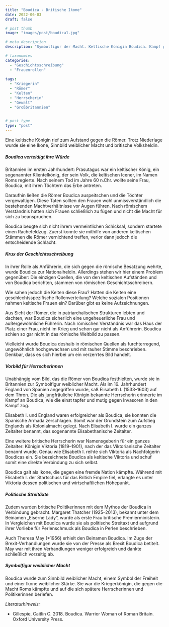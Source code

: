 ```yaml
---
title: "Boudica - Britische Ikone"
date: 2022-06-03
draft: false

# post thumb
image: "images/post/boudica1.jpg"

# meta description
description: "Symbolfigur der Macht. Keltische Königin Boudica. Kampf gegen Rom. Königin Elisabeth I. Königin Viktoria. Premierministerin Margaret Thatcher. Premierministerin Theresa May."

# taxonomies
categories:
  - "Geschichtsschreibung"
  - "Frauenrollen"
 
tags:
  - "Kriegerin"
  - "Römer"
  - "Kelten"
  - "Herrscherin"
  - "Gewalt"
  - "Großbritannien"
  

# post type
type: "post"
---
```


Eine keltische Königin rief zum Aufstand gegen die Römer. Trotz Niederlage wurde sie eine Ikone, Sinnbild weiblicher Macht und britische Volksheldin.

##### Boudica verteidigt ihre Würde

Britannien im ersten Jahrhundert: Prasutagus war ein keltischer König, ein sogenannter Klientelkönig, der sein Volk, die keltischen Icener, im Namen Roms regierte. Nach seinem Tod im Jahre 60 n.Chr. wollte seine Frau, Boudica, mit ihren Töchtern das Erbe antreten. 

Daraufhin ließen die Römer Boudica auspeitschen und die Töchter vergewaltigen. Diese Taten sollten den Frauen wohl unmissverständlich die bestehenden Machtverhältnisse vor Augen führen. Nach römischem Verständnis hatten sich Frauen schließlich zu fügen und nicht die Macht für sich zu beanspruchen.

Boudica beugte sich nicht ihrem vermeintlichen Schicksal, sondern startete einen Rachefeldzug. Zuerst konnte sie mithilfe von anderen keltischen Stämmen die Römer vernichtend treffen, verlor dann jedoch die entscheidende Schlacht.

##### Krux der Geschichtsschreibung

In ihrer Rolle als Anführerin, die sich gegen die römische Besatzung wehrte, wurde Boudica zur Nationalheldin. Allerdings stehen wir hier einem Problem gegenüber: Die einzigen Quellen, die von den keltischen Aufständen und von Boudica berichten, stammen von römischen Geschichtsschreibern.

Wie sahen jedoch die Kelten diese Frau? Hatten die Kelten eine geschlechtsspezifische Rollenverteilung? Welche sozialen Positionen nahmen keltische Frauen ein? Darüber gibt es keine Aufzeichnungen.

Aus Sicht der Römer, die in patriarchalischen Strukturen lebten und dachten, war Boudica sicherlich eine ungeheuerliche Frau und außergewöhnliche Führerin. Nach römischen Verständnis war das Haus der Platz einer Frau, nicht im Krieg und schon gar nicht als Anführerin. Boudica schien so gar nicht in das römische Weltbild zu passen.

Vielleicht wurde Boudica deshalb in römischen Quellen als furchterregend, ungewöhnlich hochgewachsen und mit rauher Stimme beschrieben. Denkbar, dass es sich hierbei um ein verzerrtes Bild handelt.

##### Vorbild für Herrscherinnen

Unabhängig vom Bild, das die Römer von Boudica festhielten, wurde sie in Britannien zur Symbolfigur weiblicher Macht. Als im 16. Jahrhundert England von Spanien angegriffen wurde, saß Elisabeth I. (1533–1603) auf dem Thron. Die als jungfräuliche Königin bekannte Herrscherin erinnerte im Kampf an Boudica, wie die einst tapfer und mutig gegen Invasoren in den Kampf zog. 

Elisabeth I. und England waren erfolgreicher als Boudica, sie konnten die Spanische Armada zerschlagen. Somit war der Grundstein zum Aufstieg Englands als Kolonialmacht gelegt. Nach Elisabeth I. wurde ein ganzes Zeitalter benannt, das sogenannte Elisabethanische Zeitalter. 

Eine weitere britische Herrscherin war Namensgeberin für ein ganzes Zeitalter: Königin Viktoria (1819–1901), nach der das Viktorianische Zeitalter benannt wurde. Genau wie Elisabeth I. reihte sich Viktoria als Nachfolgerin Boudicas ein. Sie bezeichnete Boudica als keltische Viktoria und schuf somit eine direkte Verbindung zu sich selbst.

Boudica galt als Ikone, die gegen eine fremde Nation kämpfte. Während mit Elisabeth I. der Startschuss für das British Empire fiel, erlangte es unter Viktoria dessen politischen und wirtschaftlichen Höhepunkt.

##### Politische Streitäxte

Zudem wurden britische Politikerinnen mit dem Mythos der Boudica in Verbindung gebracht. Margaret Thatcher (1925–2013), bekannt unter dem Beinamen „Eiserne Lady“, wurde als erste Frau britische Premierministerin. In Vergleichen mit Boudica wurde sie als politische Streitaxt und aufgrund ihrer Vorliebe für Perlenschmuck als Boudica in Perlen beschrieben.

Auch Theresa May (*1956) erhielt den Beinamen Boudica. Im Zuge der Brexit-Verhandlungen wurde sie von der Presse als Brexit Boudica betitelt. May war mit ihren Verhandlungen weniger erfolgreich und dankte schließlich vorzeitig ab.

##### Symbolfigur weiblicher Macht

Boudica wurde zum Sinnbild weiblicher Macht, einem Symbol der Freiheit und einer Ikone weiblicher Stärke. Sie war die Kriegerkönigin, die gegen die Macht Roms kämpfte und auf die sich spätere Herrscherinnen und Politikerinnen beriefen.


*Literaturhinweis:*
- Gillespie, Caitlin C. 2018. Boudica. Warrior Woman of Roman Britain. Oxford University Press.
